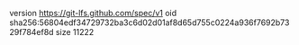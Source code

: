version https://git-lfs.github.com/spec/v1
oid sha256:56804edf34729732ba3c6d02d01af8d65d755c0224a936f7692b7329f784ef8d
size 11222

